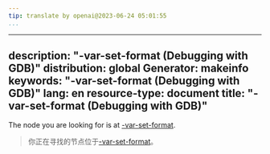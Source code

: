 ```yaml
---
tip: translate by openai@2023-06-24 05:01:55
...
```

---
description: "-var-set-format (Debugging with GDB)"
distribution: global
Generator: makeinfo
keywords: "-var-set-format (Debugging with GDB)"
lang: en
resource-type: document
title: "-var-set-format (Debugging with GDB)"
---

The node you are looking for is at [-var-set-format](GDB_002fMI-Variable-Objects.html#g_t_002dvar_002dset_002dformat).

> 你正在寻找的节点位于[-var-set-format](GDB_002fMI-Variable-Objects.html#g_t_002dvar_002dset_002dformat)。
